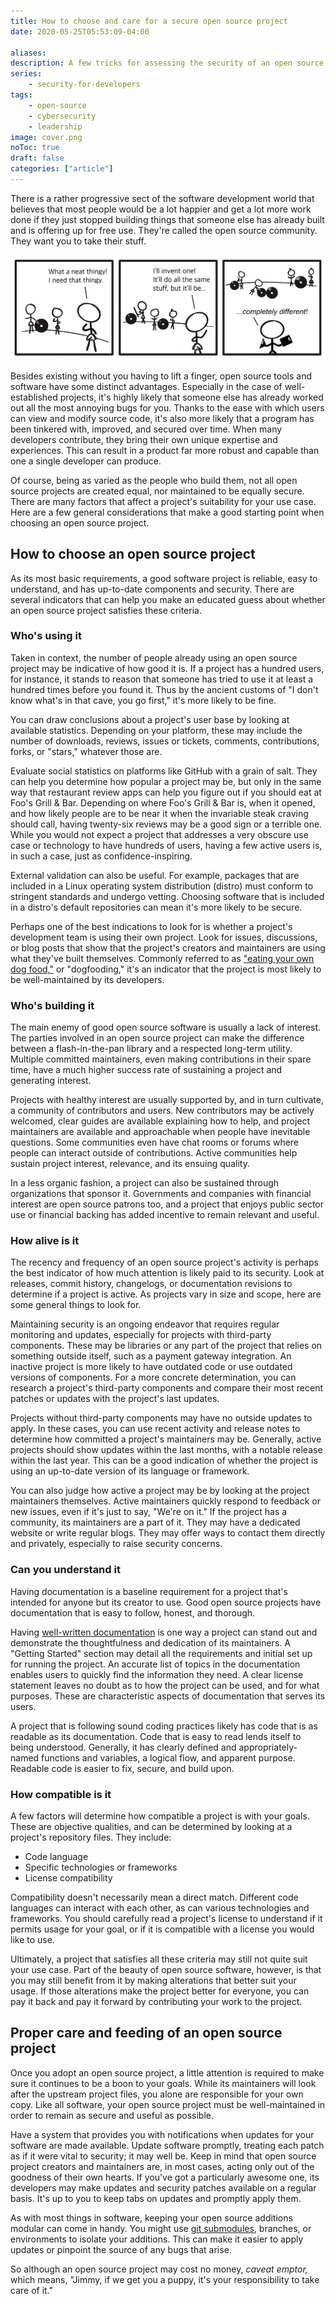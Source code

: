 ```yaml
---
title: How to choose and care for a secure open source project
date: 2020-05-25T05:53:09-04:00

aliases:
description: A few tricks for assessing the security of an open source project.
series:
    - security-for-developers
tags:
    - open-source
    - cybersecurity
    - leadership
image: cover.png
noToc: true
draft: false
categories: ["article"]
---
```


There is a rather progressive sect of the software development world that believes that most people would be a lot happier and get a lot more work done if they just stopped building things that someone else has already built and is offering up for free use. They're called the open source community. They want you to take their stuff.

![A comic I drew about using other people's stuff, with the wheel as an example.](wheels.png)

Besides existing without you having to lift a finger, open source tools and software have some distinct advantages. Especially in the case of well-established projects, it's highly likely that someone else has already worked out all the most annoying bugs for you. Thanks to the ease with which users can view and modify source code, it's also more likely that a program has been tinkered with, improved, and secured over time. When many developers contribute, they bring their own unique expertise and experiences. This can result in a product far more robust and capable than one a single developer can produce.

Of course, being as varied as the people who build them, not all open source projects are created equal, nor maintained to be equally secure. There are many factors that affect a project's suitability for your use case. Here are a few general considerations that make a good starting point when choosing an open source project.

## How to choose an open source project

As its most basic requirements, a good software project is reliable, easy to understand, and has up-to-date components and security. There are several indicators that can help you make an educated guess about whether an open source project satisfies these criteria.

### Who's using it

Taken in context, the number of people already using an open source project may be indicative of how good it is. If a project has a hundred users, for instance, it stands to reason that someone has tried to use it at least a hundred times before you found it. Thus by the ancient customs of "I don't know what's in that cave, you go first," it's more likely to be fine.

You can draw conclusions about a project's user base by looking at available statistics. Depending on your platform, these may include the number of downloads, reviews, issues or tickets, comments, contributions, forks, or "stars," whatever those are.

Evaluate social statistics on platforms like GitHub with a grain of salt. They can help you determine how popular a project may be, but only in the same way that restaurant review apps can help you figure out if you should eat at Foo's Grill & Bar. Depending on where Foo's Grill & Bar is, when it opened, and how likely people are to be near it when the invariable steak craving should call, having twenty-six reviews may be a good sign or a terrible one. While you would not expect a project that addresses a very obscure use case or technology to have hundreds of users, having a few active users is, in such a case, just as confidence-inspiring.

External validation can also be useful. For example, packages that are included in a Linux operating system distribution (distro) must conform to stringent standards and undergo vetting. Choosing software that is included in a distro's default repositories can mean it's more likely to be secure.

Perhaps one of the best indications to look for is whether a project's development team is using their own project. Look for issues, discussions, or blog posts that show that the project's creators and maintainers are using what they've built themselves. Commonly referred to as ["eating your own dog food,"](https://en.wikipedia.org/wiki/Eating_your_own_dog_food) or "dogfooding," it's an indicator that the project is most likely to be well-maintained by its developers.

### Who's building it

The main enemy of good open source software is usually a lack of interest. The parties involved in an open source project can make the difference between a flash-in-the-pan library and a respected long-term utility. Multiple committed maintainers, even making contributions in their spare time, have a much higher success rate of sustaining a project and generating interest.

Projects with healthy interest are usually supported by, and in turn cultivate, a community of contributors and users. New contributors may be actively welcomed, clear guides are available explaining how to help, and project maintainers are available and approachable when people have inevitable questions. Some communities even have chat rooms or forums where people can interact outside of contributions. Active communities help sustain project interest, relevance, and its ensuing quality.

In a less organic fashion, a project can also be sustained through organizations that sponsor it. Governments and companies with financial interest are open source patrons too, and a project that enjoys public sector use or financial backing has added incentive to remain relevant and useful.

### How alive is it

The recency and frequency of an open source project's activity is perhaps the best indicator of how much attention is likely paid to its security. Look at releases, commit history, changelogs, or documentation revisions to determine if a project is active. As projects vary in size and scope, here are some general things to look for.

Maintaining security is an ongoing endeavor that requires regular monitoring and updates, especially for projects with third-party components. These may be libraries or any part of the project that relies on something outside itself, such as a payment gateway integration. An inactive project is more likely to have outdated code or use outdated versions of components. For a more concrete determination, you can research a project's third-party components and compare their most recent patches or updates with the project's last updates.

Projects without third-party components may have no outside updates to apply. In these cases, you can use recent activity and release notes to determine how committed a project's maintainers may be. Generally, active projects should show updates within the last months, with a notable release within the last year. This can be a good indication of whether the project is using an up-to-date version of its language or framework.

You can also judge how active a project may be by looking at the project maintainers themselves. Active maintainers quickly respond to feedback or new issues, even if it's just to say, "We're on it." If the project has a community, its maintainers are a part of it. They may have a dedicated website or write regular blogs. They may offer ways to contact them directly and privately, especially to raise security concerns.

### Can you understand it

Having documentation is a baseline requirement for a project that's intended for anyone but its creator to use. Good open source projects have documentation that is easy to follow, honest, and thorough.

Having [well-written documentation](/posts/word-bugs-in-software-documentation-and-how-to-fix-them/) is one way a project can stand out and demonstrate the thoughtfulness and dedication of its maintainers. A "Getting Started" section may detail all the requirements and initial set up for running the project. An accurate list of topics in the documentation enables users to quickly find the information they need. A clear license statement leaves no doubt as to how the project can be used, and for what purposes. These are characteristic aspects of documentation that serves its users.

A project that is following sound coding practices likely has code that is as readable as its documentation. Code that is easy to read lends itself to being understood. Generally, it has clearly defined and appropriately-named functions and variables, a logical flow, and apparent purpose. Readable code is easier to fix, secure, and build upon.

### How compatible is it

A few factors will determine how compatible a project is with your goals. These are objective qualities, and can be determined by looking at a project's repository files. They include:

- Code language
- Specific technologies or frameworks
- License compatibility

Compatibility doesn't necessarily mean a direct match. Different code languages can interact with each other, as can various technologies and frameworks. You should carefully read a project's license to understand if it permits usage for your goal, or if it is compatible with a license you would like to use.

Ultimately, a project that satisfies all these criteria may still not quite suit your use case. Part of the beauty of open source software, however, is that you may still benefit from it by making alterations that better suit your usage. If those alterations make the project better for everyone, you can pay it back and pay it forward by contributing your work to the project.

## Proper care and feeding of an open source project

Once you adopt an open source project, a little attention is required to make sure it continues to be a boon to your goals. While its maintainers will look after the upstream project files, you alone are responsible for your own copy. Like all software, your open source project must be well-maintained in order to remain as secure and useful as possible.

Have a system that provides you with notifications when updates for your software are made available. Update software promptly, treating each patch as if it were vital to security; it may well be. Keep in mind that open source project creators and maintainers are, in most cases, acting only out of the goodness of their own hearts. If you've got a particularly awesome one, its developers may make updates and security patches available on a regular basis. It's up to you to keep tabs on updates and promptly apply them.

As with most things in software, keeping your open source additions modular can come in handy. You might use [git submodules](https://git-scm.com/book/en/v2/Git-Tools-Submodules), branches, or environments to isolate your additions. This can make it easier to apply updates or pinpoint the source of any bugs that arise.

So although an open source project may cost no money, _caveat emptor,_ which means, "Jimmy, if we get you a puppy, it's your responsibility to take care of it."

